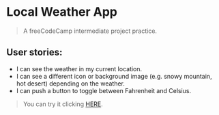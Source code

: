 # Local Weather App
> A freeCodeCamp intermediate project practice.

## User stories:
- I can see the weather in my current location.
- I can see a different icon or background image (e.g. snowy mountain, hot desert) depending on the weather.
- I can push a button to toggle between Fahrenheit and Celsius.


> You can try it clicking [HERE](https://luchosr.github.io/localWeatherApp/).
